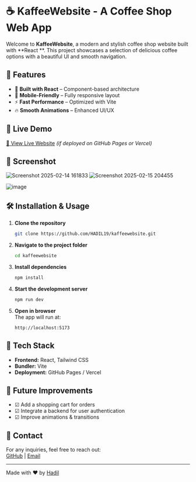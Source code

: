 # ☕ KaffeeWebsite - A Coffee Shop Web App  

Welcome to **KaffeeWebsite**, a modern and stylish coffee shop website built with **React **. This project showcases a selection of delicious coffee options with a beautiful UI and smooth navigation.

## 🌟 Features  

- 🏢 **Built with React** – Component-based architecture   
- 📱 **Mobile-Friendly** – Fully responsive layout  
- ⚡ **Fast Performance** – Optimized with Vite  
- 🔥 **Smooth Animations** – Enhanced UI/UX  

## 🚀 Live Demo  

[🔗 View Live Website](https://hadil19.github.io/kaffeewebsite) *(if deployed on GitHub Pages or Vercel)*  

## 📸 Screenshot  

 ![Screenshot 2025-02-14 161833](https://github.com/user-attachments/assets/41e3f517-da1f-4d75-ab18-2ac1b9cc3d82)
 ![Screenshot 2025-02-15 204455](https://github.com/user-attachments/assets/13434753-92bf-48fc-8bd8-b58803cb0994)

 
 ![image](https://github.com/user-attachments/assets/004e6f32-e625-4403-8f1b-6110a50123de)
 


## 🛠 Installation & Usage  

1. **Clone the repository**  
   ```sh
   git clone https://github.com/HADIL19/kaffeewebsite.git
   ```
2. **Navigate to the project folder**  
   ```sh
   cd kaffeewebsite
   ```
3. **Install dependencies**  
   ```sh
   npm install
   ```
4. **Start the development server**  
   ```sh
   npm run dev
   ```
5. **Open in browser**  
   The app will run at:  
   ```
   http://localhost:5173
   ```

## 🌇 Tech Stack  

- **Frontend:** React, Tailwind CSS  
- **Bundler:** Vite  
- **Deployment:** GitHub Pages / Vercel  

## 🚀 Future Improvements  

- ☑ Add a shopping cart for orders  
- ☑ Integrate a backend for user authentication  
- ☑ Improve animations & transitions  

## 📩 Contact  

For any inquiries, feel free to reach out:  
[GitHub](https://github.com/HADIL19) | [Email](mailto:your-email@example.com)  

---

Made with ❤️ by [Hadil](https://github.com/HADIL19)  

